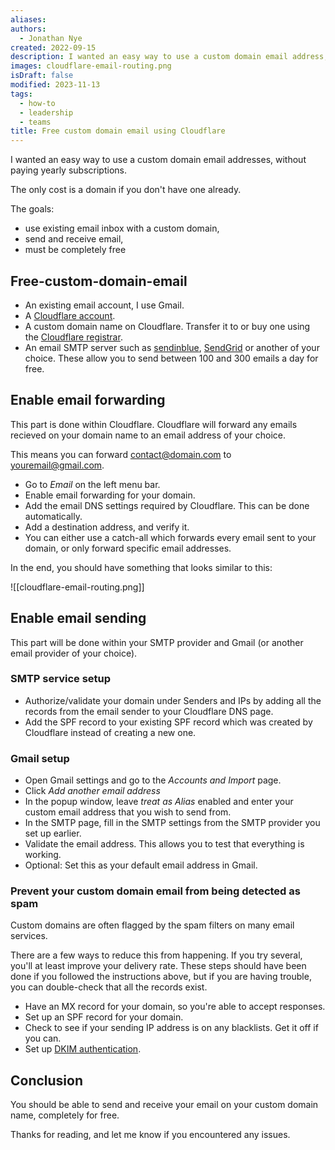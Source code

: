 ```yaml
---
aliases: 
authors:
  - Jonathan Nye
created: 2022-09-15
description: I wanted an easy way to use a custom domain email address, without paying yearly subscriptions. This guide explains the steps required to do so.
images: cloudflare-email-routing.png
isDraft: false
modified: 2023-11-13
tags:
  - how-to
  - leadership
  - teams
title: Free custom domain email using Cloudflare
---
```


I wanted an easy way to use a custom domain email addresses, without paying yearly subscriptions.

The only cost is a domain if you don't have one already.

The goals:

- use existing email inbox with a custom domain,
- send and receive email,
- must be completely free

## Free-custom-domain-email

- An existing email account, I use Gmail.
- A [Cloudflare account](https://www.cloudflare.com/).
- A custom domain name on Cloudflare. Transfer it to or buy one using the [Cloudflare registrar](https://www.cloudflare.com/products/registrar/).
- An email SMTP server such as [sendinblue](https://sendinblue.com), [SendGrid](https://sendgrid.com/) or another of your choice. These allow you to send between 100 and 300 emails a day for free.

## Enable email forwarding

This part is done within Cloudflare. Cloudflare will forward any emails recieved on your domain name to an email address of your choice.

This means you can forward contact@domain.com to youremail@gmail.com.

- Go to _Email_ on the left menu bar.
- Enable email forwarding for your domain.
- Add the email DNS settings required by Cloudflare. This can be done automatically.
- Add a destination address, and verify it.
- You can either use a catch-all which forwards every email sent to your domain, or only forward specific email addresses.

In the end, you should have something that looks similar to this:

![[cloudflare-email-routing.png]]

## Enable email sending

This part will be done within your SMTP provider and Gmail (or another email provider of your choice).

### SMTP service setup

- Authorize/validate your domain under Senders and IPs by adding all the records from the email sender to your Cloudflare DNS page.
- Add the SPF record to your existing SPF record which was created by Cloudflare instead of creating a new one.

### Gmail setup

- Open Gmail settings and go to the _Accounts and Import_ page.
- Click _Add another email address_
- In the popup window, leave _treat as Alias_ enabled and enter your custom email address that you wish to send from.
- In the SMTP page, fill in the SMTP settings from the SMTP provider you set up earlier.
- Validate the email address. This allows you to test that everything is working.
- Optional: Set this as your default email address in Gmail.

### Prevent your custom domain email from being detected as spam

Custom domains are often flagged by the spam filters on many email services.

There are a few ways to reduce this from happening. If you try several, you'll at least improve your delivery rate. These steps should have been done if you followed the instructions above, but if you are having trouble, you can double-check that all the records exist.

- Have an MX record for your domain, so you're able to accept responses.
- Set up an SPF record for your domain.
- Check to see if your sending IP address is on any blacklists. Get it off if you can.
- Set up [DKIM authentication](http://dkim.org/).

## Conclusion

You should be able to send and receive your email on your custom domain name, completely for free.

Thanks for reading, and let me know if you encountered any issues.
